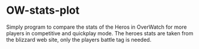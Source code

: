 # OW-stats-plot
Simply program to compare the stats of the Heros in OverWatch for more players in competitive and quickplay mode.
The heroes stats are taken from the blizzard web site, only the players battle tag is needed.
